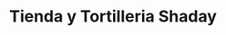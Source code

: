 ---
title: "Tienda y Tortilleria Shaday"
url: /quetzaltenango/tienda-y-tortilleria-shaday/
shop: Allgemein
---